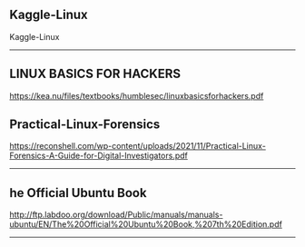 ## Kaggle-Linux
Kaggle-Linux













-----

## LINUX BASICS FOR HACKERS

https://kea.nu/files/textbooks/humblesec/linuxbasicsforhackers.pdf


## Practical-Linux-Forensics

https://reconshell.com/wp-content/uploads/2021/11/Practical-Linux-Forensics-A-Guide-for-Digital-Investigators.pdf

-----

## he Official Ubuntu Book

http://ftp.labdoo.org/download/Public/manuals/manuals-ubuntu/EN/The%20Official%20Ubuntu%20Book,%207th%20Edition.pdf

-----
